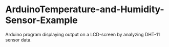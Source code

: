 # ArduinoTemperature-and-Humidity-Sensor-Example
Arduino program displaying output on a LCD-screen by analyzing DHT-11 sensor data.
